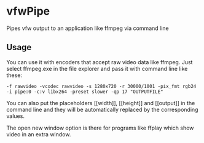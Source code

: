 # vfwPipe
Pipes vfw output to an application like ffmpeg via command line

Usage
-----

You can use it with encoders that accept raw video data like ffmpeg. Just select ffmpeg.exe in the file explorer and pass it with command line like these:
```
-f rawvideo -vcodec rawvideo -s 1280x720 -r 30000/1001 -pix_fmt rgb24 -i pipe:0 -c:v libx264 -preset slower -qp 17 "OUTPUTFILE"
```

You can also put the placeholders [[width]], [[height]] and [[output]] in the command line and they will be automatically replaced by the corresponding values.

The open new window option is there for programs like ffplay which show video in an extra window.
